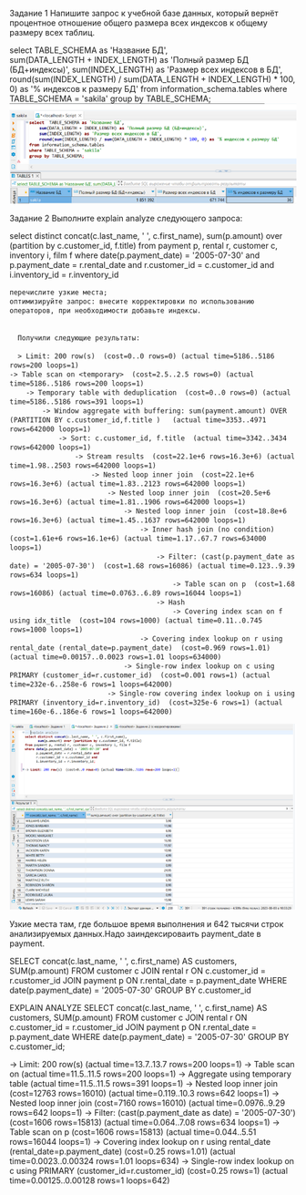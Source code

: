 Задание 1
Напишите запрос к учебной базе данных, который вернёт процентное отношение общего размера всех индексов к общему размеру всех таблиц.

select  TABLE_SCHEMA as 'Название БД',  
    sum(DATA_LENGTH + INDEX_LENGTH) as 'Полный размер БД (БД+индексы)', 
    sum(INDEX_LENGTH) as 'Размер всех индексов в БД', 
    round(sum(INDEX_LENGTH) / sum(DATA_LENGTH + INDEX_LENGTH) * 100, 0) as '% индексов к размеру БД'
from information_schema.tables
where TABLE_SCHEMA = 'sakila'
group by TABLE_SCHEMA;
![image](https://github.com/sergeev-Aleksandr/Sergeev-8-03-hw./blob/main/%D0%A1%D0%BD%D0%B8%D0%BC%D0%BE%D0%BA%20%D1%8D%D0%BA%D1%80%D0%B0%D0%BD%D0%B0%20%D0%BE%D1%82%202024-04-03%2023-12-13.png)

Задание 2
Выполните explain analyze следующего запроса:

select distinct concat(c.last_name, ' ', c.first_name),
       sum(p.amount) over (partition by c.customer_id, f.title)
from payment p, rental r, customer c, inventory i, film f
where date(p.payment_date) = '2005-07-30' and
      p.payment_date = r.rental_date and
      r.customer_id = c.customer_id and
      i.inventory_id = r.inventory_id

    перечислите узкие места;
    оптимизируйте запрос: внесите корректировки по использованию операторов, при необходимости добавьте индексы.


      Получили следующие результаты:

      > Limit: 200 row(s)  (cost=0..0 rows=0) (actual time=5186..5186 rows=200 loops=1)
    -> Table scan on <temporary>  (cost=2.5..2.5 rows=0) (actual time=5186..5186 rows=200 loops=1)
        -> Temporary table with deduplication  (cost=0..0 rows=0) (actual time=5186..5186 rows=391 loops=1)
            -> Window aggregate with buffering: sum(payment.amount) OVER (PARTITION BY c.customer_id,f.title )   (actual time=3353..4971 rows=642000 loops=1)
                -> Sort: c.customer_id, f.title  (actual time=3342..3434 rows=642000 loops=1)
                    -> Stream results  (cost=22.1e+6 rows=16.3e+6) (actual time=1.98..2503 rows=642000 loops=1)
                        -> Nested loop inner join  (cost=22.1e+6 rows=16.3e+6) (actual time=1.83..2123 rows=642000 loops=1)
                            -> Nested loop inner join  (cost=20.5e+6 rows=16.3e+6) (actual time=1.81..1906 rows=642000 loops=1)
                                -> Nested loop inner join  (cost=18.8e+6 rows=16.3e+6) (actual time=1.45..1637 rows=642000 loops=1)
                                    -> Inner hash join (no condition)  (cost=1.61e+6 rows=16.1e+6) (actual time=1.17..67.7 rows=634000 loops=1)
                                        -> Filter: (cast(p.payment_date as date) = '2005-07-30')  (cost=1.68 rows=16086) (actual time=0.123..9.39 rows=634 loops=1)
                                            -> Table scan on p  (cost=1.68 rows=16086) (actual time=0.0763..6.89 rows=16044 loops=1)
                                        -> Hash
                                            -> Covering index scan on f using idx_title  (cost=104 rows=1000) (actual time=0.11..0.745 rows=1000 loops=1)
                                    -> Covering index lookup on r using rental_date (rental_date=p.payment_date)  (cost=0.969 rows=1.01) (actual time=0.00157..0.0023 rows=1.01 loops=634000)
                                -> Single-row index lookup on c using PRIMARY (customer_id=r.customer_id)  (cost=0.001 rows=1) (actual time=232e-6..258e-6 rows=1 loops=642000)
                            -> Single-row covering index lookup on i using PRIMARY (inventory_id=r.inventory_id)  (cost=325e-6 rows=1) (actual time=160e-6..186e-6 rows=1 loops=642000)


![image](https://github.com/sergeev-Aleksandr/Sergeev-8-03-hw./blob/main/%D0%A1%D0%BD%D0%B8%D0%BC%D0%BE%D0%BA%20%D1%8D%D0%BA%D1%80%D0%B0%D0%BD%D0%B0%20%D0%BE%D1%82%202024-04-03%2023-16-30.png)


Узкие места там, где большое время выполнения и 642 тысячи строк анализируемых данных.Надо заиндексироваить payment_date в payment.

SELECT concat(c.last_name, ' ', c.first_name) AS customers, SUM(p.amount)
FROM customer c
JOIN rental r ON c.customer_id = r.customer_id 
JOIN payment p ON r.rental_date = p.payment_date WHERE date(p.payment_date) = '2005-07-30'
GROUP BY c.customer_id


EXPLAIN ANALYZE
SELECT concat(c.last_name, ' ', c.first_name) AS customers, SUM(p.amount)
FROM customer c
JOIN rental r ON c.customer_id = r.customer_id 
JOIN payment p ON r.rental_date = p.payment_date WHERE date(p.payment_date) = '2005-07-30'
GROUP BY c.customer_id;

-> Limit: 200 row(s)  (actual time=13.7..13.7 rows=200 loops=1)
    -> Table scan on <temporary>  (actual time=11.5..11.5 rows=200 loops=1)
        -> Aggregate using temporary table  (actual time=11.5..11.5 rows=391 loops=1)
            -> Nested loop inner join  (cost=12763 rows=16010) (actual time=0.119..10.3 rows=642 loops=1)
                -> Nested loop inner join  (cost=7160 rows=16010) (actual time=0.0976..9.29 rows=642 loops=1)
                    -> Filter: (cast(p.payment_date as date) = '2005-07-30')  (cost=1606 rows=15813) (actual time=0.064..7.08 rows=634 loops=1)
                        -> Table scan on p  (cost=1606 rows=15813) (actual time=0.044..5.51 rows=16044 loops=1)
                    -> Covering index lookup on r using rental_date (rental_date=p.payment_date)  (cost=0.25 rows=1.01) (actual time=0.0023..0.00324 rows=1.01 loops=634)
                -> Single-row index lookup on c using PRIMARY (customer_id=r.customer_id)  (cost=0.25 rows=1) (actual time=0.00125..0.00128 rows=1 loops=642)
                            
